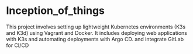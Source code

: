 # Inception_of_things
This project involves setting up lightweight Kubernetes environments (K3s and K3d) using Vagrant and Docker. It includes deploying web applications with K3s and automating deployments with Argo CD. and integrate GitLab for CI/CD
